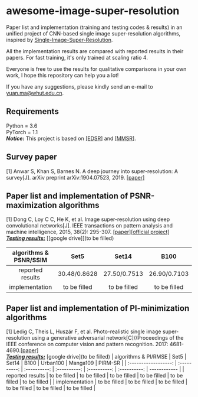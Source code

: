 # awesome-image-super-resolution
Paper list and implementation  (training and testing codes & results) in an unified project of CNN-based single image super-resolution algorithms, inspired by [Single-Image-Super-Resolution](https://github.com/YapengTian/Single-Image-Super-Resolution).

All the implementation results are compared with reported results in their papers. For fast training, it's only trained at scaling ratio 4.

Everyone is free to use the results for qualitative comparisons in your own work, I hope this repository can help you a lot!

If you have any suggestions, please kindly send an e-mail to yuan.ma@whut.edu.cn.
## Requirements
Python = 3.6  
PyTorch = 1.1  
***Notice:*** This project is based on [[EDSR]](https://github.com/thstkdgus35/EDSR-PyTorch) and [[MMSR]](https://github.com/open-mmlab/mmsr).

## Survey paper
[1] Anwar S, Khan S, Barnes N. A deep journey into super-resolution: A survey[J]. arXiv preprint arXiv:1904.07523, 2019. [[paper]](https://arxiv.org/pdf/1904.07523.pdf)

## Paper list and implementation of PSNR-maximization algorithms
[1] Dong C, Loy C C, He K, et al. Image super-resolution using deep convolutional networks[J]. IEEE transactions on pattern analysis and machine intelligence, 2015, 38(2): 295-307. [[paper]](http://mmlab.ie.cuhk.edu.hk/projects/SRCNN.html)[[official project]](http://mmlab.ie.cuhk.edu.hk/projects/SRCNN.html)  
<u>***Testing results:***</u>	[[google drive]](to be filled)

| algorithms & PSNR/SSIM |     Set5     |    Set14     |     B100     |   Urban100   |   Manga109   |
| :--------------------: | :----------: | :----------: | :----------: | :----------: | :----------: |
|    reported results    | 30.48/0.8628 | 27.50/0.7513 | 26.90/0.7103 | 24.52/0.7226 | 27.66/0.858  |
|     implementation     | to be filled | to be filled | to be filled | to be filled | to be filled |

## Paper list and implementation of PI-minimization algorithms
[1] Ledig C, Theis L, Huszár F, et al. Photo-realistic single image super-resolution using a generative adversarial network[C]//Proceedings of the IEEE conference on computer vision and pattern recognition. 2017: 4681-4690.[[paper]](https://arxiv.org/pdf/1609.04802.pdf)  
<u>***Testing results:***</u>	[google drive](to be filled)
| algorithms & PI/RMSE |     Set5     |    Set14     |     B100     |   Urban100   |   Manga109   | PIRM-SR      |
| :------------------: | :----------: | :----------: | :----------: | :----------: | :----------: | ------------ |
|   reported results   | to be filled | to be filled | to be filled | to be filled | to be filled | to be filled |
|    implementation    | to be filled | to be filled | to be filled | to be filled | to be filled | to be filled |
